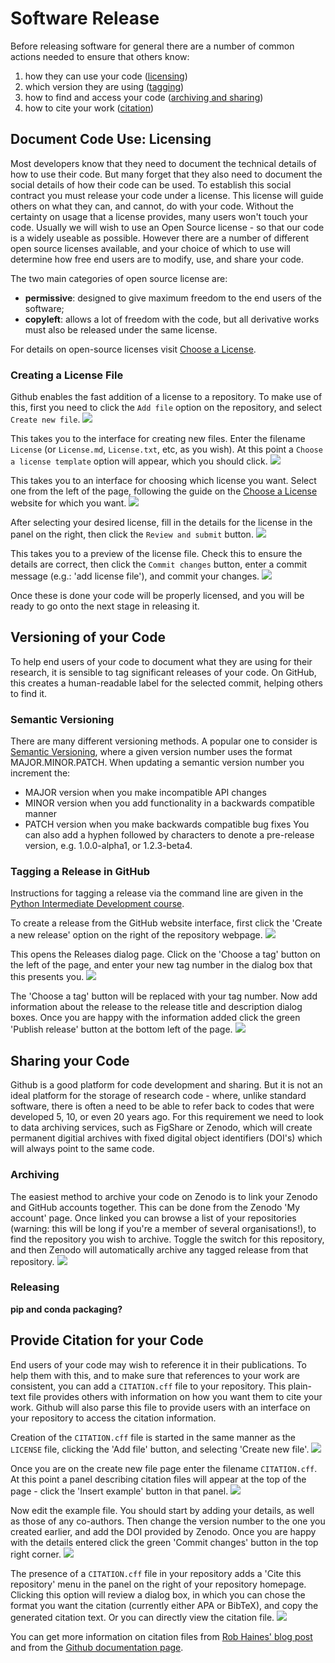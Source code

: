 # Software Release

Before releasing software for general there are a number of common actions needed 
to ensure that others know:
1. how they can use your code ([licensing](#Licensing))
2. which version they are using ([tagging](#Tagging))
3. how to find and access your code ([archiving and sharing](#Sharing))
4. how to cite your work ([citation](#Citation))

## Document Code Use: Licensing<a name="Licensing"></a>

Most developers know that they need to document the technical details of how to use their code.
But many forget that they also need to document the social details of how their code can be used.
To establish this social contract you must release your code under a license. 
This license will guide others on what they can, and cannot, do with your code.
Without the certainty on usage that a license provides, many users won't touch your code.
Usually we will wish to use an Open Source license - so that our code is a widely useable
as possible. However there are a number of different open source licenses available,
and your choice of which to use will determine how free end users are to modify, use, and 
share your code. 

The two main categories of open source license are:
- **permissive**: designed to give maximum freedom to the end users of the software;
- **copyleft**: allows a lot of freedom with the code, but all derivative works must also be released under the same license.

For details on open-source licenses visit [Choose a License](https://choosealicense.com).

### Creating a License File
Github enables the fast addition of a license to a repository. To make use of this, 
first you need to click the `Add file` option on the repository, and select `Create new file`.
![](fig/1-create_new_file.png)

This takes you to the interface for creating new files. Enter the filename `License` (or `License.md`,
`License.txt`, etc, as you wish). At this point a `Choose a license template` option will appear, which
you should click.
![](fig/2-create_license_file.png)

This takes you to an interface for choosing which license you want. Select one from the left of the page,
following the guide on the [Choose a License](https://choosealicense.com) website for which you want.
![](fig/3-choose_license.png)

After selecting your desired license, fill in the details for the license in the panel on the right, then
click the `Review and submit` button.
![](fig/4-enter_license_details.png)

This takes you to a preview of the license file. Check this to ensure the details are correct, then click
the `Commit changes` button, enter a commit message (e.g.: 'add license file'), and commit your changes.
![](fig/5-review_commit_changes.png)

Once these is done your code will be properly licensed, and you will be ready to go onto the next stage 
in releasing it.

## Versioning of your Code<a name="Tagging"></a>

To help end users of your code to document what they are using for their research,
it is sensible to tag significant releases of your code. On GitHub, this creates a
human-readable label for the selected commit, helping others to find it.

### Semantic Versioning

There are many different versioning methods. A popular one to consider is [Semantic Versioning](https://semver.org/),
where a given version number uses the format MAJOR.MINOR.PATCH. When updating a 
semantic version number you increment the:
- MAJOR version when you make incompatible API changes
- MINOR version when you add functionality in a backwards compatible manner
- PATCH version when you make backwards compatible bug fixes
You can also add a hyphen followed by characters to denote a pre-release version, e.g. 1.0.0-alpha1, or 1.2.3-beta4.

### Tagging a Release in GitHub

Instructions for tagging a release via the command line are given in the [Python Intermediate Development course](https://carpentries-incubator.github.io/python-intermediate-development/42-software-reuse/index.html#tagging-a-release-in-github).

To create a release from the GitHub website interface, first click the 'Create a new release' 
option on the right of the repository webpage.
![](fig/start_github_release.png)

This opens the Releases dialog page. Click on the 'Choose a tag' button on the left of the page, 
and enter your new tag number in the dialog box that this presents you.
![](fig/create_github_release.png)

The 'Choose a tag' button will be replaced with your tag number. Now add information about the release 
to the release title and description dialog boxes. Once you are happy with the information added click
the green 'Publish release' button at the bottom left of the page.
![](fig/create_github_release_2.png)


## Sharing your Code<a name="Sharing"></a>

Github is a good platform for code development and sharing. But it is not an ideal platform for
the storage of research code - where, unlike standard software, there is often a need to be able 
to refer back to codes that were developed 5, 10, or even 20 years ago. For this requirement we
need to look to data archiving services, such as FigShare or Zenodo, which will create permanent
digitial archives with fixed digital object identifiers (DOI's) which will always point to the
same code.



### Archiving

The easiest method to archive your code on Zenodo is to link your Zenodo and GitHub accounts 
together. This can be done from the Zenodo 'My account' page. Once linked you can browse a 
list of your repositories (warning: this will be long if you're a member of several organisations!),
to find the repository you wish to archive. Toggle the switch for this repository, and then
Zenodo will automatically archive any tagged release from that repository.
![](fig/Zenodo_Github.png)

### Releasing

**pip and conda packaging?**

## Provide Citation for your Code<a name="Citation"></a>

End users of your code may wish to reference it in their publications. To help them with this,
and to make sure that references to your work are consistent, you can add a `CITATION.cff` file
to your repository. This plain-text file provides others with information on how you want them
to cite your work. Github will also parse this file to provide users with an interface on
your repository to access the citation information.

Creation of the `CITATION.cff` file is started in the same manner as the `LICENSE` file, clicking
the 'Add file' button, and selecting 'Create new file'.
![](fig/1-create_new_file.png)

Once you are on the create new file page enter the filename `CITATION.cff`. At this point a panel
describing citation files will appear at the top of the page - click the 'Insert example' button
in that panel.
![](fig/start_citation_file.png)

Now edit the example file. You should start by adding your details, as well as those of any co-authors.
Then change the version number to the one you created earlier, and add the DOI provided by Zenodo.
Once you are happy with the details entered click the green 'Commit changes' button in the top right corner.
![](fig/enter_citation_details.png)

The presence of a `CITATION.cff` file in your repository adds a 'Cite this repository' menu in the panel
on the right of your repository homepage. Clicking this option will review a dialog box, in which you can
chose the format you want the citation (currently either APA or BibTeX), and copy the generated citation text.
Or you can directly view the citation file.
![](fig/accessing_the_citation.png)


You can get more information on citation files from [Rob Haines' blog post](https://research-it.manchester.ac.uk/news/2021/09/09/introducing-software-citation/)
and from the [Github documentation page](https://docs.github.com/en/repositories/managing-your-repositorys-settings-and-features/customizing-your-repository/about-citation-files). 



